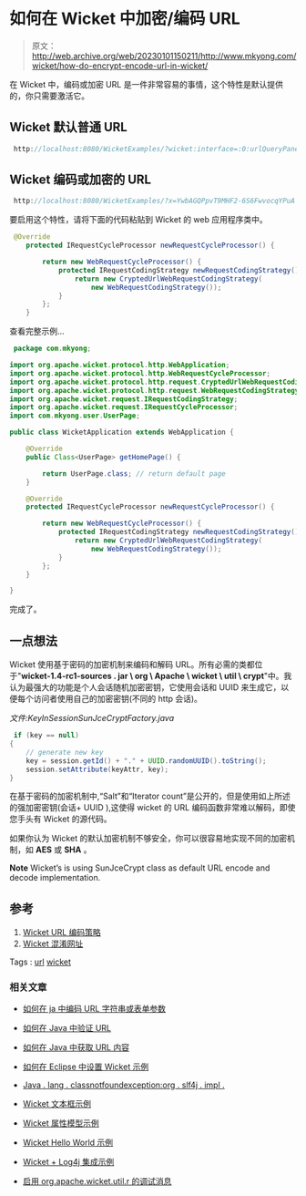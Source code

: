 # 如何在 Wicket 中加密/编码 URL

> 原文：<http://web.archive.org/web/20230101150211/http://www.mkyong.com/wicket/how-do-encrypt-encode-url-in-wicket/>

在 Wicket 中，编码或加密 URL 是一件非常容易的事情，这个特性是默认提供的，你只需要激活它。

## Wicket 默认普通 URL

```java
 http://localhost:8080/WicketExamples/?wicket:interface=:0:urlQueryPanel: 
```

## Wicket 编码或加密的 URL

```java
 http://localhost:8080/WicketExamples/?x=YwbAGQPpvT9MHF2-6S6FwvocqYPuA 
```

要启用这个特性，请将下面的代码粘贴到 Wicket 的 web 应用程序类中。

```java
 @Override
	protected IRequestCycleProcessor newRequestCycleProcessor() {

		return new WebRequestCycleProcessor() {
			protected IRequestCodingStrategy newRequestCodingStrategy() {
				return new CryptedUrlWebRequestCodingStrategy(
					new WebRequestCodingStrategy());
			}
		};
	} 
```

查看完整示例…

```java
 package com.mkyong;

import org.apache.wicket.protocol.http.WebApplication;
import org.apache.wicket.protocol.http.WebRequestCycleProcessor;
import org.apache.wicket.protocol.http.request.CryptedUrlWebRequestCodingStrategy;
import org.apache.wicket.protocol.http.request.WebRequestCodingStrategy;
import org.apache.wicket.request.IRequestCodingStrategy;
import org.apache.wicket.request.IRequestCycleProcessor;
import com.mkyong.user.UserPage;

public class WicketApplication extends WebApplication {

	@Override
	public Class<UserPage> getHomePage() {

		return UserPage.class; // return default page
	}

	@Override
	protected IRequestCycleProcessor newRequestCycleProcessor() {

		return new WebRequestCycleProcessor() {
			protected IRequestCodingStrategy newRequestCodingStrategy() {
				return new CryptedUrlWebRequestCodingStrategy(
					new WebRequestCodingStrategy());
			}
		};
	}

} 
```

完成了。

## 一点想法

Wicket 使用基于密码的加密机制来编码和解码 URL。所有必需的类都位于"**wicket-1.4-rc1-sources . jar \ org \ Apache \ wicket \ util \ crypt**"中。我认为最强大的功能是个人会话随机加密密钥，它使用会话和 UUID 来生成它，以便每个访问者使用自己的加密密钥(不同的 http 会话)。

*文件:KeyInSessionSunJceCryptFactory.java*

```java
 if (key == null)
{
	// generate new key
	key = session.getId() + "." + UUID.randomUUID().toString();
	session.setAttribute(keyAttr, key);
} 
```

在基于密码的加密机制中,“Salt”和“Iterator count”是公开的，但是使用如上所述的强加密密钥(会话+ UUID ),这使得 wicket 的 URL 编码函数非常难以解码，即使您手头有 Wicket 的源代码。

如果你认为 Wicket 的默认加密机制不够安全，你可以很容易地实现不同的加密机制，如 **AES** 或 **SHA** 。

**Note**
Wicket’s is using SunJceCrypt class as default URL encode and decode implementation.

## 参考

1.  [Wicket URL 编码策略](http://web.archive.org/web/20201109034909/https://cwiki.apache.org/WICKET/url-coding-strategies.html)
2.  [Wicket 混淆网址](http://web.archive.org/web/20201109034909/https://cwiki.apache.org/WICKET/obfuscating-urls.html)

Tags : [url](http://web.archive.org/web/20201109034909/https://mkyong.com/tag/url/) [wicket](http://web.archive.org/web/20201109034909/https://mkyong.com/tag/wicket/)<input type="hidden" id="mkyong-current-postId" value="1068">

### 相关文章

*   [如何在 ja 中编码 URL 字符串或表单参数](/web/20201109034909/https://mkyong.com/java/how-to-encode-a-url-string-or-form-parameter-in-java/)
*   [如何在 Java 中验证 URL](/web/20201109034909/https://mkyong.com/java/how-to-validate-url-in-java/)
*   [如何在 Java 中获取 URL 内容](/web/20201109034909/https://mkyong.com/java/how-to-get-url-content-in-java/)
*   [如何在 Eclipse 中设置 Wicket 示例](/web/20201109034909/https://mkyong.com/wicket/how-do-setup-wicket-examples-in-eclipse/)
*   [Java . lang . classnotfoundexception:org . slf4j . impl .](/web/20201109034909/https://mkyong.com/wicket/java-lang-classnotfoundexception-org-slf4j-impl-staticloggerbinder/)

*   [Wicket 文本框示例](/web/20201109034909/https://mkyong.com/wicket/wicket-textbox-example/)
*   [Wicket 属性模型示例](/web/20201109034909/https://mkyong.com/wicket/wicket-propertymodel-example/)
*   [Wicket Hello World 示例](/web/20201109034909/https://mkyong.com/wicket/wicket-hello-world-example-with-maven-tutorial/)
*   [Wicket + Log4j 集成示例](/web/20201109034909/https://mkyong.com/wicket/wicket-log4j-integration-example/)
*   [启用 org.apache.wicket.util.r 的调试消息](/web/20201109034909/https://mkyong.com/wicket/enable-debug-messages-for-org-apache-wicket-util-resource/)
